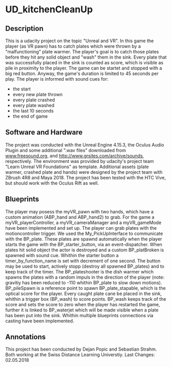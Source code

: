 # UD_kitchenCleanUp

## Description

This is a udacity project on the topic "Unreal and VR". In this game the player (as VR pawn) has to catch plates which were thrown by a "malfunctioning" plate warmer. The player's goal is to catch those plates before they hit any solid object and "wash" them in the sink. Every plate that was successfully placed in the sink is counted as score, which is visible as pile in proximity to the player. 
The game can be startet and stopped with a big red button. Anyway, the game's duration is limited to 45 seconds per play. The player is informed with sound cues for:
- the start
- every new plate thrown 
- every plate crashed
- every plate washed
- the last 10 seconds
- the end of game

## Software and Hardware

The project was conducted with the Unreal Engine 4.15.3, the Oculus Audio Plugin and some additional ".wav files" downloaded from www.freesound.org, and http://www.grsites.com/archive/sounds, respectively. The environment was provided by udacity's project team "Learn Unreal VR Foundations" as template. Additional assets (plate warmer, crashed plate and hands) were designed by the project team with ZBrush 4R8 and Maya 2018.
The project has been tested with the HTC Vive, but should work with the Oculus Rift as well.

## Blueprints

The player may posess the myVR_pawn with two hands, which have a custom animation (ABP_hand and ABP_hand2) to grab. For the game a myVR_playerController, a myVR_cameraManager and a myVR_gameMode have been implemented and set up. The player can grab plates with the motioncontroller trigger. We used the My_PickUpInterface to communicate with the BP_plate. These plates are spawnd automatically when the player starts the game with the BP_starter_button, via an event-dispatcher. When plates hit solid object the actor is destroyed and a custom BP_platBroken is spawned with sound cue. Whithin the starter button a timer_by_function_name is set with decrement of one second. The button may be used to start, actively stopp (destroy all spawned BP_plates) and to keep track of the timer. The BP_plateshooter is the dish warmer which spawns the plates with a random impuls in the direction of the player (note: gravitiy has been reduced to -110 whithin BP_plate to slow down motions). BP_pileSpawn is a reference point to spawn BP_plate_stapable, which is the optical score for the player. Every caught plate cane be placed in the sink, whithin a trigger box (BP_wash) to score points. BP_wash keeps track of the score and sets the score to zero when the player has restarted the game, further it is linked to BP_waterjet which will be made visible when a plate has been put into the sink. Whithin multiple blueprints connections via casting have been implemented.

## Annotations

This project has been conducted by Dejan Popic and Sebastian Strahm. Both working at the Swiss Distance Learning Universtiy.
Last Changes: 02.05.2018
